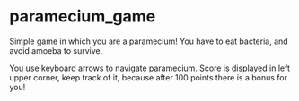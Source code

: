 # paramecium_game
Simple game in which you are a paramecium! You have to eat bacteria, and avoid amoeba to survive.

You use keyboard arrows to navigate paramecium. Score is displayed in left upper corner, keep track of it, because after 100 points there is a bonus for you!
